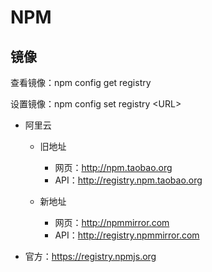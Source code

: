 # NPM

## 镜像

查看镜像：npm config get registry

设置镜像：npm config set registry \<URL\>

- 阿里云

  - 旧地址
    - 网页：http://npm.taobao.org
    - API：http://registry.npm.taobao.org

  - 新地址
    - 网页：http://npmmirror.com
    - API：http://registry.npmmirror.com

- 官方：https://registry.npmjs.org

